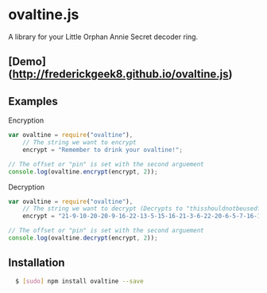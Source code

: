 ovaltine.js
===========

A library for your Little Orphan Annie Secret decoder ring.

## [Demo] (http://frederickgeek8.github.io/ovaltine.js)

Examples
--------

Encryption
```javascript
var ovaltine = require("ovaltine"),
	// The string we want to encrypt
    encrypt = "Remember to drink your ovaltine!";

// The offset or "pin" is set with the second arguement
console.log(ovaltine.encrypt(encrypt, 2));
```

Decryption
```javascript
var ovaltine = require("ovaltine"),
	// The string we want to decrypt (Decrypts to "thisshouldnotbeusedforpasswords")
    encrypt = "21-9-10-20-20-9-16-22-13-5-15-16-21-3-6-22-20-6-5-7-16-19-17-2-20-20-24-16-19-5-20";

// The offset or "pin" is set with the second arguement
console.log(ovaltine.decrypt(encrypt, 2));
```

Installation
------------

``` bash
  $ [sudo] npm install ovaltine --save
```
